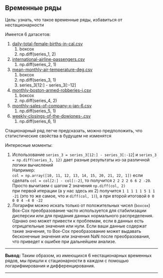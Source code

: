 ## Временные ряды

Цель: узнать, что такое временные ряды, избавиться от нестационарности 

Имеется 6 датасетов:  
1. [daily-total-female-births-in-cal.csv](Series%2Fdaily-total-female-births-in-cal.csv)
   1. boxcox
   2. np.diff(series_1, 2)
2. [international-airline-passengers.csv](Series%2Finternational-airline-passengers.csv)
    1. np.diff(series_2, 1)
3. [mean-monthly-air-temperature-deg.csv](Series%2Fmean-monthly-air-temperature-deg.csv)
   1. boxcox
   2. np.diff(series_3, 1)
   3. series_3[12:] - series_3[:-12]
4. [monthly-boston-armed-robberies-j.csv](Series%2Fmonthly-boston-armed-robberies-j.csv)
   1. boxcox
   2. np.diff(series_4, 2)
5. [monthly-sales-of-company-x-jan-6.csv](Series%2Fmonthly-sales-of-company-x-jan-6.csv)
   1. np.diff(series_5, 1)
6. [weekly-closings-of-the-dowjones-.csv](Series%2Fweekly-closings-of-the-dowjones-.csv)
   1. np.diff(series_6, 1)

Стационарный ряд легче предсказать, можно предположить, что статистические свойства в будущем не изменятся

Интересные моменты:
1. Использование `series_3 = series_3[12:] - series_3[:-12`] и `series_3 = np.diff(series_3, 12)` дает разные результаты из-за различной логики вычислений  
Например:  
`col = np.array([10, 11, 12, 13, 14, 15, 20, 21, 22, 1])`
если сделать `col = col[2:] - col[:-2]`, то получится `2 2 2 2 6 6 2 -20`. Просто вычитаем с шагом 2 значения
`np.diff(col, 2)`  
при первой итерации (а у нас здесь их 2) получится `1 1 1 1 1 5 1 1 -21` (это то же самое, что и `diff(col, 1)`), а при второй итоговой `0 0 0 0 4 -4 0 -22`
2. Логарифм можно искать только от положительных чисел (`boxcox`)  
Box-Cox преобразование часто используется для стабилизации дисперсии или для придания данных нормального распределения. Однако оно может привести к проблемам, если в данных есть отрицательные значения или нули. Если ваши данные содержат такие значения, то Box-Cox преобразование может выдавать бесконечные значения или значения NaN после преобразования, что приведет к ошибке при дальнейшем анализе.

<hr>
<b>Вывод:</b> Таким образом, из имеющихся 6 нестационарных временных рядов, мы пришли к стационарности в каждом с помощью логарифмирования и дифференцирования. 
<hr>






